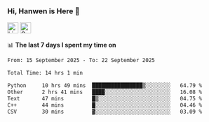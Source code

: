 ### Hi, Hanwen is Here 👋
<p>
	<a href="https://www.linkedin.com/in/liu-hanwen/"><img src="https://img.shields.io/badge/@hanwen-0A66C2?style=flat&logo=LinkedIn&logoColor=white" alt="Linkedin"  height="25px"/></a> 
	<a href="https://scholar.google.com/citations?user=HDF0su0AAAAJ"><img src="https://img.shields.io/badge/scholar-4385FE.svg?&style=plastic&logo=google-scholar&logoColor=white" alt="Google Scholar" height="25px"> </a>
</p>

📊 **The last 7 days I spent my time on** 
<!--START_SECTION:waka-->

```txt
From: 15 September 2025 - To: 22 September 2025

Total Time: 14 hrs 1 min

Python     10 hrs 49 mins  ████████████████▒░░░░░░░░   64.79 %
Other      2 hrs 41 mins   ████░░░░░░░░░░░░░░░░░░░░░   16.08 %
Text       47 mins         █▒░░░░░░░░░░░░░░░░░░░░░░░   04.75 %
C++        44 mins         █░░░░░░░░░░░░░░░░░░░░░░░░   04.46 %
CSV        30 mins         ▓░░░░░░░░░░░░░░░░░░░░░░░░   03.09 %
```

<!--END_SECTION:waka-->


<!--
**david990917/david990917** is a ✨ _special_ ✨ repository because its `README.md` (this file) appears on your GitHub profile.

Here are some ideas to get you started:

- 🔭 I’m currently working on ...
- 🌱 I’m currently learning ...
- 👯 I’m looking to collaborate on ...
- 🤔 I’m looking for help with ...
- 💬 Ask me about ...
- 📫 How to reach me: ...
- 😄 Pronouns: ...
- ⚡ Fun fact: ...
-->
